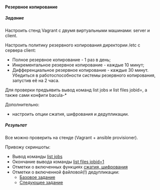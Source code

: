 #### Резервное копирование

##### Задание

Настроить стенд Vagrant с двумя виртуальными машинами: server и client.

Настроить политику резервного копирования директории /etc с сервера client:
 - Полное резервное копирование - 1 раз в день;
 - Инкрементальное резервное копирование - каждые 10 минут;
 - Дифференциальное резервное копирование - каждые 30 минут.
Убедиться в работоспособности системы резервного копирования, запустив её на 2 часа. 

Для проверки предъявить вывод команд list jobs и list files jobid=<id>, а также сами конфиги bacula-*

Дополнительно:
 - настроить опции сжатия, шифрования и дедупликации. 

##### Результат

Все можно проверить на стенде (Vagrant + ansible provisioner).

Привожу скриншоты:
  - Вывод команды [list jobs](pics/list_jobs.png)
  - Окончание вывода команды [list files jobid=1](pics/list_files_jobid_1.png)
  - Отметки о включенных функциях [сжатия, шифрования](pics/compress_and_encrypt.png)
  - Отметки о включенной файловой(!) дедупликации:
    - [Базовое задание](pics/file_dedupl_base.png)
    - [Следующее задание](pics/file_dedupl_job2.png)